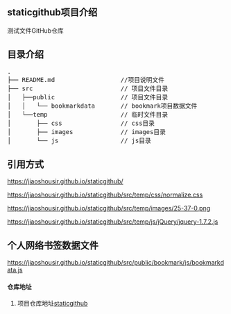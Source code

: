 ## staticgithub项目介绍
测试文件GitHub仓库

## 目录介绍

<pre>
.
├── README.md                  //项目说明文件
├── src                        // 项目文件目录
│   ├──public                  // 项目文件目录
│   │   └── bookmarkdata       // bookmark项目数据文件
│   └──temp                    // 临时文件目录
│       ├── css                // css目录
│       ├── images             // images目录
│       └── js                 // js目录
</pre>

## 引用方式
https://jiaoshousir.github.io/staticgithub/

https://jiaoshousir.github.io/staticgithub/src/temp/css/normalize.css

https://jiaoshousir.github.io/staticgithub/src/temp/images/25-37-0.png

https://jiaoshousir.github.io/staticgithub/src/temp/js/jQuery/jquery-1.7.2.js

## 个人网络书签数据文件
https://jiaoshousir.github.io/staticgithub/src/public/bookmark/js/bookmarkdata.js

#### 仓库地址

1.  项目仓库地址[staticgithub](https://github.com/jiaoshousir/staticgithub)